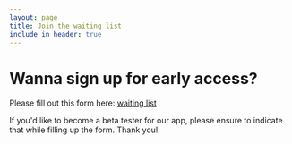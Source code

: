 ```yaml
---
layout: page
title: Join the waiting list
include_in_header: true
---
```


# Wanna sign up for early access?

Please fill out this form here: [waiting list](https://forms.gle/ja51h7wdeaVFm5Uk9)

If you'd like to become a beta tester for our app, please ensure to indicate that while filling up the form.
Thank you!